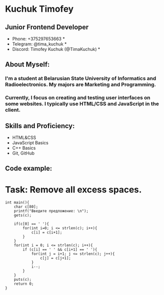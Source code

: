 # Kuchuk Timofey
## Junior Frontend Developer


* Phone: +375297653663 *
* Telegram: @tima_kuchuk *
* Discord: Timofey Kuchuk (@TimaKuchuk) *

## About Myself: 

### I'm a student at Belarusian State University of Informatics and Radioelectronics. My majors are Marketing and Programming. 
### Currently, I focus on creating and testing user interfaces on some websites. I typically use HTML/CSS and JavaScript in the client. 

## Skills and Proficiency: 
* HTML&CSS
* JavaScript Basics
* C++ Basics
* Git, GitHub

## Code example:
# Task: Remove all excess spaces.
```
int main(){
    char c[80];
    printf("Введите предложение: \n");
    gets(c);
    
    if(c[0] == ' '){
        for(int i=0; i <= strlen(c); i++){
            c[i] = c[i+1];
        }
    }
    for(int i = 0; i <= strlen(c); i++){
        if (c[i] == ' ' && c[i+1] == ' '){
            for(int j = i+1; j <= strlen(c); j++){
                c[j] = c[j+1];
            }
            i--;
        } 
    }
    puts(c); 
    return 0;
}
```



